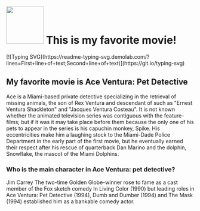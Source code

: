 <h1><img src="https://user-images.githubusercontent.com/120252588/206852541-240ddf9e-08b6-4ccb-9fcc-46bcd9a7304e.png" width="100" height="100"/> This is my favorite movie!</h1> 
[![Typing SVG](https://readme-typing-svg.demolab.com/?lines=First+line+of+text;Second+line+of+text)](https://git.io/typing-svg)

<h2> My favorite movie is Ace Ventura: Pet Detective </h2> Ace is a Miami-based private detective specializing in the retrieval of missing animals, the son of Rex Ventura and descendant of such as "Ernest Ventura Shackleton" and "Jacques Ventura Costeau". It is not known whether the animated television series was contiguous with the feature-films; but if it was it may take place before them because the only one of his pets to appear in the series is his capuchin monkey, Spike. His eccentricities make him a laughing stock to the Miami-Dade Police Department in the early part of the first movie, but he eventually earned their respect after his rescue of quarterback Dan Marino and the dolphin, Snowflake, the mascot of the Miami Dolphins. 

### Who is the main character in Ace Ventura: pet detective? 
Jim Carrey The two-time Golden Globe-winner rose to fame as a cast member of the Fox sketch comedy In Living Color (1990) but leading roles in Ace Ventura: Pet Detective (1994), Dumb and Dumber (1994) and The Mask (1994) established him as a bankable comedy actor.



